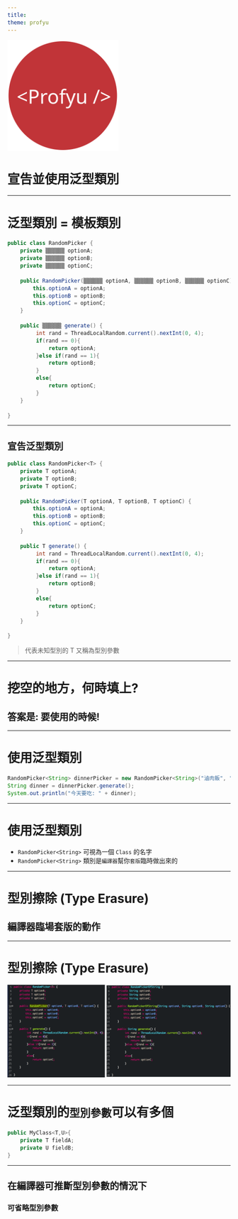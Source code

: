 ```yaml
---
title:  
theme: profyu
---
```


<!-- .slide: data-background="assets/background.png" -->
<img style='border:none;background:none;box-shadow:none;' src='assets/logo.svg' width="250"/>

# 宣告並使用泛型類別

---

# 泛型類別 = 模板類別

```java
public class RandomPicker {
	private ▒▒▒▒▒▒ optionA;
	private ▒▒▒▒▒▒ optionB;
	private ▒▒▒▒▒▒ optionC;

	public RandomPicker(▒▒▒▒▒▒ optionA, ▒▒▒▒▒▒ optionB, ▒▒▒▒▒▒ optionC) {
		this.optionA = optionA;
		this.optionB = optionB;
		this.optionC = optionC;
	}

	public ▒▒▒▒▒▒ generate() {
		 int rand = ThreadLocalRandom.current().nextInt(0, 4);
		 if(rand == 0){
			 return optionA;
		 }else if(rand == 1){
			 return optionB;
		 }
		 else{
			 return optionC;
		 }
	}

}
```

---

## 宣告泛型類別

```java
public class RandomPicker<T> {
	private T optionA;
	private T optionB;
	private T optionC;

	public RandomPicker(T optionA, T optionB, T optionC) {
		this.optionA = optionA;
		this.optionB = optionB;
		this.optionC = optionC;
	}

	public T generate() {
		 int rand = ThreadLocalRandom.current().nextInt(0, 4);
		 if(rand == 0){
			 return optionA;
		 }else if(rand == 1){
			 return optionB;
		 }
		 else{
			 return optionC;
		 }
	}

}
```

> 代表未知型別的 T 又稱為型別參數

---

# 挖空的地方，何時填上?
## 答案是: 要使用的時候!

<!--舉例填表單-->

---

# 使用泛型類別

```java
RandomPicker<String> dinnerPicker = new RandomPicker<String>("滷肉飯", "雞肉飯", "鵝肉飯");
String dinner = dinnerPicker.generate();
System.out.println("今天要吃: " + dinner);
```

---

# 使用泛型類別

* `RandomPicker<String>` 可視為一個 `Class` 的名字
* `RandomPicker<String>` 類別是`編譯器`幫你`套版`臨時做出來的

---

# 型別擦除 (Type Erasure)
## 編譯器臨場套版的動作

---

# 型別擦除 (Type Erasure)

![type-erasure](assets/type-erasure.png)

---

# 泛型類別的`型別參數`可以有多個

```java
public MyClass<T,U>{
	private T fieldA;
	private U fieldB;
}
```

---

## 在編譯器可推斷型別參數的情況下
### 可省略型別參數

